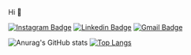 
Hi 👋


[![Instagram Badge](https://img.shields.io/badge/Instagram-E4405F?style=flat-square&logo=Instagram&logoColor=white&link=https://www.instagram.com/victorcracco/)](https://www.instagram.com/victorcracco/)
[![Linkedin Badge](https://img.shields.io/badge/LinkedIn-0077B5?style=flat-square&logo=Linkedin&logoColor=white&link=https://www.linkedin.com/in/victorcracco/)](https://www.linkedin.com/in/victorcracco/) 
[![Gmail Badge](https://img.shields.io/badge/Gmail-b44633?style=flat-square&logo=Gmail&logoColor=white&link=mailto:victorcracco@gmail.com)](mailto:victorcracco@gmail.com)



![Anurag's GitHub stats](https://github-readme-stats.vercel.app/api?username=victorcracco&show_icons=true&theme=chartreuse-dark) 
[![Top Langs](https://github-readme-stats.vercel.app/api/top-langs/?username=victorcracco)](https://github.com/anuraghazra/github-readme-stats)

